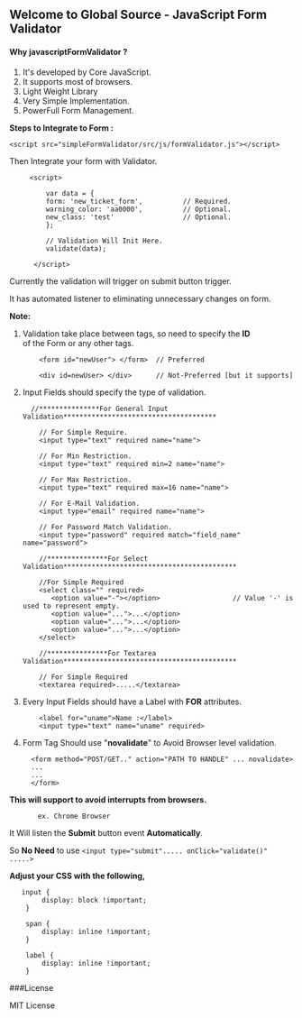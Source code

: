 ## Welcome to Global Source - JavaScript Form Validator


#### Why javascriptFormValidator ?

1. It's developed by Core JavaScript. 
2. It supports most of browsers.
3. Light Weight Library
4. Very Simple Implementation.
5. PowerFull Form Management. 

**Steps to Integrate to Form :**

``<script src="simpleFormValidator/src/js/formValidator.js"></script>``

Then Integrate your form with Validator.

         <script>
             
             var data = {
             form: 'new_ticket_form',          // Required.
             warning_color: 'aa0000',          // Optional.
             new_class: 'test'                 // Optional.
             };

             // Validation Will Init Here.
             validate(data);
             
          </script>
          
          
Currently the validation will trigger on submit button trigger.

It has automated listener to eliminating unnecessary changes on form.

**Note:**

1. Validation take place between tags, so need to specify the **ID**  
   of the Form or any other tags.
   
           <form id="newUser"> </form>  // Preferred
           
           <div id=newUser> </div>      // Not-Preferred [but it supports]
           
2. Input Fields should specify the type of validation.
 
         //***************For General Input Validation**************************************

           // For Simple Require.
           <input type="text" required name="name">
           
           // For Min Restriction.
           <input type="text" required min=2 name="name">
           
           // For Max Restriction.
           <input type="text" required max=16 name="name">
           
           // For E-Mail Validation.
           <input type="email" required name="name">           
           
           // For Password Match Validation.
           <input type="password" required match="field_name" name="password">
           
           //***************For Select Validation*******************************************
           
           //For Simple Required
           <select class="" required>
              <option value="-"></option>                  // Value '-' is used to represent empty.
              <option value="...">...</option>
              <option value="...">...</option>
              <option value="...">...</option>
           </select>
           
           //***************For Textarea Validation*******************************************
           
           // For Simple Required
           <textarea required>.....</textarea>
           
           
3. Every Input Fields should have a Label with **FOR** attributes.

           <label for="uname">Name :</label>
           <input type="text" name="uname" required>
           
4. Form Tag Should use "**novalidate**" to Avoid Browser level validation.

         <form method="POST/GET.." action="PATH TO HANDLE" ... novalidate> 
         ...
         ...
         </form>
         
 **This will support to avoid interrupts from browsers.**
       
           ex. Chrome Browser      
           
It Will listen the **Submit** button event **Automatically**.

So **No Need** to use ``<input type="submit"..... onClick="validate()" .....>``

**Adjust your CSS with the following,**

       input {
            display: block !important;
        }

        span {
            display: inline !important;
        }

        label {
            display: inline !important;
        }

###License

MIT License

           
   
